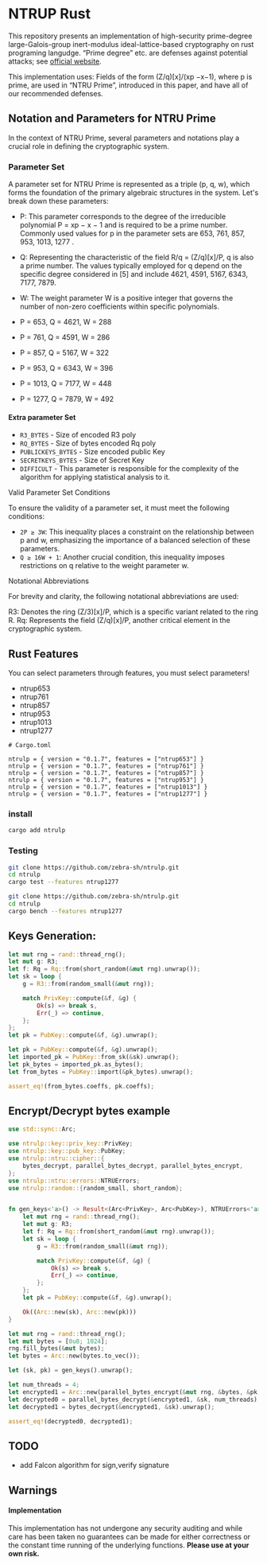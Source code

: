 
# NTRUP Rust

This repository presents an implementation of high-security prime-degree large-Galois-group inert-modulus ideal-lattice-based cryptography on rust programing langudge.
“Prime degree” etc. are defenses against potential attacks; see [official website](https://www.ntru.org/).

This implementation uses: Fields of the form (Z/q)[x]/(xp −x−1), where p is prime, are used in “NTRU Prime”, introduced in this paper, and have all of our recommended defenses.

## Notation and Parameters for NTRU Prime

In the context of NTRU Prime, several parameters and notations
play a crucial role in defining the cryptographic system.

### Parameter Set

A parameter set for NTRU Prime is represented as a triple (p, q, w), 
which forms the foundation of the primary algebraic structures in the system.
Let's break down these parameters:

 * P: This parameter corresponds to the degree of the irreducible polynomial P = xp − x − 1 and is required to be a prime number. Commonly used values for p in the parameter sets are 653, 761, 857, 953, 1013, 1277  .
 * Q: Representing the characteristic of the field R/q = (Z/q)[x]/P, q is also a prime number. The values typically employed for q depend on the specific degree considered in [5] and include 4621, 4591, 5167, 6343, 7177, 7879.
 * W: The weight parameter W is a positive integer that governs the number of non-zero coefficients within specific polynomials.

 * P = 653, Q = 4621, W = 288
 * P = 761, Q = 4591, W = 286
 * P = 857, Q = 5167, W = 322
 * P = 953, Q = 6343, W = 396
 * P = 1013, Q = 7177, W = 448
 * P = 1277, Q = 7879, W = 492

#### Extra parameter Set
 * `R3_BYTES` - Size of encoded R3 poly
 * `RQ_BYTES` - Size of bytes encoded Rq poly
 * `PUBLICKEYS_BYTES` - Size encoded public Key
 * `SECRETKEYS_BYTES` - Size of Secret Key
 * `DIFFICULT` - This parameter is responsible for the complexity of the algorithm for applying statistical analysis to it.

Valid Parameter Set Conditions

To ensure the validity of a parameter set, it must meet the following conditions:

 * `2P ≥ 3W`: This inequality places a constraint on the relationship between p and w, emphasizing the importance of a balanced selection of these parameters.
 * `Q ≥ 16W + 1`: Another crucial condition, this inequality imposes restrictions on q relative to the weight parameter w.

Notational Abbreviations

For brevity and clarity, the following notational abbreviations are used:

R3: Denotes the ring (Z/3)[x]/P, which is a specific variant related to the ring R.
Rq: Represents the field (Z/q)[x]/P, another critical element in the cryptographic system.

## Rust Features

You can select parameters through features, you must select parameters!

 * ntrup653
 * ntrup761
 * ntrup857
 * ntrup953
 * ntrup1013
 * ntrup1277

```
# Cargo.toml

ntrulp = { version = "0.1.7", features = ["ntrup653"] }
ntrulp = { version = "0.1.7", features = ["ntrup761"] }
ntrulp = { version = "0.1.7", features = ["ntrup857"] }
ntrulp = { version = "0.1.7", features = ["ntrup953"] }
ntrulp = { version = "0.1.7", features = ["ntrup1013"] }
ntrulp = { version = "0.1.7", features = ["ntrup1277"] }
```


### install
```bash
cargo add ntrulp
```



### Testing

```bash
git clone https://github.com/zebra-sh/ntrulp.git
cd ntrulp
cargo test --features ntrup1277

```

```bash
git clone https://github.com/zebra-sh/ntrulp.git
cd ntrulp
cargo bench --features ntrup1277
```
## Keys Generation:
```rust
let mut rng = rand::thread_rng();
let mut g: R3;
let f: Rq = Rq::from(short_random(&mut rng).unwrap());
let sk = loop {
    g = R3::from(random_small(&mut rng));

    match PrivKey::compute(&f, &g) {
        Ok(s) => break s,
        Err(_) => continue,
    };
};
let pk = PubKey::compute(&f, &g).unwrap();

let pk = PubKey::compute(&f, &g).unwrap();
let imported_pk = PubKey::from_sk(&sk).unwrap();
let pk_bytes = imported_pk.as_bytes();
let from_bytes = PubKey::import(&pk_bytes).unwrap();

assert_eq!(from_bytes.coeffs, pk.coeffs);
```
## Encrypt/Decrypt bytes example
```rust
use std::sync::Arc;

use ntrulp::key::priv_key::PrivKey;
use ntrulp::key::pub_key::PubKey;
use ntrulp::ntru::cipher::{
    bytes_decrypt, parallel_bytes_decrypt, parallel_bytes_encrypt, 
};
use ntrulp::ntru::errors::NTRUErrors;
use ntrulp::random::{random_small, short_random};


fn gen_keys<'a>() -> Result<(Arc<PrivKey>, Arc<PubKey>), NTRUErrors<'a>> {
    let mut rng = rand::thread_rng();
    let mut g: R3;
    let f: Rq = Rq::from(short_random(&mut rng).unwrap());
    let sk = loop {
        g = R3::from(random_small(&mut rng));

        match PrivKey::compute(&f, &g) {
            Ok(s) => break s,
            Err(_) => continue,
        };
    };
    let pk = PubKey::compute(&f, &g).unwrap();

    Ok((Arc::new(sk), Arc::new(pk)))
}

let mut rng = rand::thread_rng();
let mut bytes = [0u8; 1024];
rng.fill_bytes(&mut bytes);
let bytes = Arc::new(bytes.to_vec());

let (sk, pk) = gen_keys().unwrap();

let num_threads = 4;
let encrypted1 = Arc::new(parallel_bytes_encrypt(&mut rng, &bytes, &pk, num_threads).unwrap());
let decrypted0 = parallel_bytes_decrypt(&encrypted1, &sk, num_threads).unwrap();
let decrypted1 = bytes_decrypt(&encrypted1, &sk).unwrap();

assert_eq!(decrypted0, decrypted1);
```

## TODO
 - add Falcon algorithm for sign,verify signature

## Warnings

#### Implementation 
This implementation has not undergone any security auditing and while care has been taken no guarantees can be made for either correctness or the constant time running of the underlying functions. **Please use at your own risk.**
